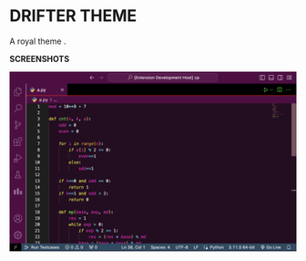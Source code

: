 # DRIFTER THEME

A royal theme .


**SCREENSHOTS** 

![1695837963885](image/README/1695837963885.png)

